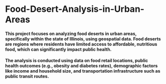 # Food-Desert-Analysis-in-Urban-Areas
#### This project focuses on analyzing food deserts in urban areas, specifically within the state of Illinois, using geospatial data. Food deserts are regions where residents have limited access to affordable, nutritious food, which can significantly impact public health.
#### The analysis is conducted using data on food retail locations, public health outcomes (e.g., obesity and diabetes rates), demographic factors like income and household size, and transportation infrastructure such as public transit routes.
